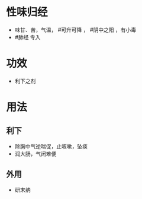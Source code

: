 # 性味归经
- 味甘、苦，气温， #可升可降 ， #阴中之阳 ，有小毒
-  #肺经 专入
# 功效
- 利下之剂
# 用法
## 利下
- 除胸中气逆喘促，止咳嗽，坠痰
- 润大肠，气闭难便
## 外用
- 研末纳 

